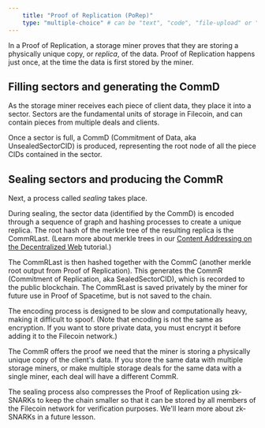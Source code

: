 ```yaml
---
    title: "Proof of Replication (PoRep)"
    type: "multiple-choice" # can be "text", "code", "file-upload" or "multiple-choice"
---
```


In a Proof of Replication, a storage miner proves that they are storing a physically unique copy, or _replica_, of the data. Proof of Replication happens just once, at the time the data is first stored by the miner.

## Filling sectors and generating the CommD

As the storage miner receives each piece of client data, they place it into a sector. Sectors are the fundamental units of storage in Filecoin, and can contain pieces from multiple deals and clients.

Once a sector is full, a CommD (Commitment of Data, aka UnsealedSectorCID) is produced, representing the root node of all the piece CIDs contained in the sector.

## Sealing sectors and producing the CommR

Next, a process called _sealing_ takes place.

During sealing, the sector data (identified by the CommD) is encoded through a sequence of graph and hashing processes to create a unique replica. The root hash of the merkle tree of the resulting replica is the CommRLast. (Learn more about merkle trees in our [Content Addressing on the Decentralized Web](https://proto.school/content-addressing) tutorial.)

The CommRLast is then hashed together with the CommC (another merkle root output from Proof of Replication). This generates the CommR (Commitment of Replication, aka SealedSectorCID), which is recorded to the public blockchain. The CommRLast is saved privately by the miner for future use in Proof of Spacetime, but is not saved to the chain.

The encoding process is designed to be slow and computationally heavy, making it difficult to spoof. (Note that encoding is not the same as encryption. If you want to store private data, you must encrypt it before adding it to the Filecoin network.)

The CommR offers the proof we need that the miner is storing a physically unique copy of the client's data. If you store the same data with multiple storage miners, or make multiple storage deals for the same data with a single miner, each deal will have a different CommR.

The sealing process also compresses the Proof of Replication using zk-SNARKs to keep the chain smaller so that it can be stored by all members of the Filecoin network for verification purposes. We'll learn more about zk-SNARKs in a future lesson.
